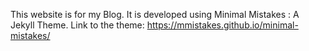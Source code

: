 This website is for my Blog. It is developed using Minimal Mistakes : A Jekyll Theme.
Link to the theme: https://mmistakes.github.io/minimal-mistakes/
